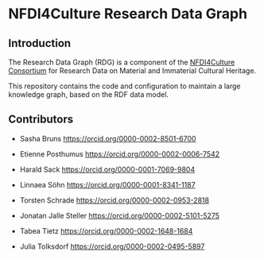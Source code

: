 # NFDI4Culture Research Data Graph

## Introduction

The Research Data Graph (RDG) is a component of the [NFDI4Culture Consortium](https://nfdi4culture.de/) for Research Data on Material and Immaterial Cultural Heritage.

This repository contains the code and configuration to maintain a large knowledge graph, based on the RDF data model.

## Contributors

- Sasha Bruns https://orcid.org/0000-0002-8501-6700

- Etienne Posthumus https://orcid.org/0000-0002-0006-7542

- Harald Sack https://orcid.org/0000-0001-7069-9804

- Linnaea Söhn https://orcid.org/0000-0001-8341-1187

- Torsten Schrade https://orcid.org/0000-0002-0953-2818

- Jonatan Jalle Steller https://orcid.org/0000-0002-5101-5275

- Tabea Tietz https://orcid.org/0000-0002-1648-1684

- Julia Tolksdorf https://orcid.org/0000-0002-0495-5897
